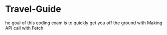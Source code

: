 # Travel-Guide
he goal of this coding exam is to quickly get you off the ground with Making API call with Fetch
